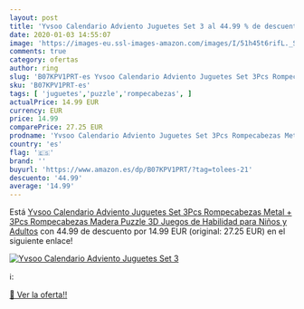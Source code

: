 ```yaml
---
layout: post
title: 'Yvsoo Calendario Adviento Juguetes Set 3 al 44.99 % de descuento'
date: 2020-01-03 14:55:07
image: 'https://images-eu.ssl-images-amazon.com/images/I/51h45t6rifL._SL200_.jpg'
comments: true
category: ofertas
author: ring
slug: 'B07KPV1PRT-es Yvsoo Calendario Adviento Juguetes Set 3Pcs Rompecabezas...'
sku: 'B07KPV1PRT-es'
tags: [ 'juguetes','puzzle','rompecabezas', ]
actualPrice: 14.99 EUR
currency: EUR
price: 14.99
comparePrice: 27.25 EUR
prodname: 'Yvsoo Calendario Adviento Juguetes Set 3Pcs Rompecabezas Metal + 3Pcs Rompecabezas Madera Puzzle 3D Juegos de Habilidad para Niños y Adultos'
country: 'es'
flag: '🇪🇸'
brand: ''
buyurl: 'https://www.amazon.es/dp/B07KPV1PRT/?tag=tolees-21'
descuento: '44.99'
average: '14.99'
---
```


Está [Yvsoo Calendario Adviento Juguetes Set 3Pcs Rompecabezas Metal + 3Pcs Rompecabezas Madera Puzzle 3D Juegos de Habilidad para Niños y Adultos](https://www.amazon.es/dp/B07KPV1PRT/?tag=tolees-21) con 44.99 de descuento por 14.99 EUR (original: 27.25 EUR) en el siguiente enlace!

[![Yvsoo Calendario Adviento Juguetes Set 3](https://images-eu.ssl-images-amazon.com/images/I/51h45t6rifL._SL200_.jpg)](https://www.amazon.es/dp/B07KPV1PRT/?tag=tolees-21)

ℹ️:


[🛒 Ver la oferta!!](https://www.amazon.es/dp/B07KPV1PRT/?tag=tolees-21)
